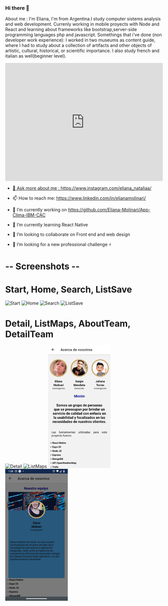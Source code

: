 ### Hi there 👋

<!--
**Eliana-Molinari/Eliana-Molinari** is a ✨ _special_ ✨ repository because its `README.md` (this file) appears on your GitHub profile.

Here are some ideas to get you started:





-->
      
         
          
             

About me :
I'm Eliana, I'm from Argentina.I study computer sistems analysis and web development. Currenly working in mobile proyects with Node and React and learning about frameworks like bootstrap,server-side programming languages php and javascript.
 Somethings that i've done (non developer work experience):
 I worked in two museums as content guide, where I had to study about a collection of artifacts and other objects of artistic, cultural, historical, or scientific importance.
 I also study french and italian as well(beginner level).    
<div style="width:100%;height:0;padding-bottom:75%;position:relative;"><iframe src="https://giphy.com/embed/3oEjHWhZqLi0sgSILu" width="100%" height="100%" style="position:absolute" frameBorder="0" class="giphy-embed" allowFullScreen></iframe></div><p><a href="https://giphy.com/gifs/love-vaporwave-barbieeletrix-3oEjHWhZqLi0sgSILu">
      
- 💬 Ask more  about me : https://www.instagram.com/eliana_nataliaa/
- 📫 How to reach me: https://www.linkedin.com/in/elianamolinari/


- 🔭 I’m currently working on https://github.com/Eliana-Molinari/App-Clima-IBM-CAC
- 🌱 I’m currently learning React Native
- 👯 I’m looking to collaborate on Front end and web design
- 🤔 I’m looking for a new professional challenge ⚡


 #  -- Screenshots -- 
 <div>
    <h1>Start, Home, Search, ListSave</h1>
    <img src="https://raw.githubusercontent.com/MendietaSergio/App-Clima-IBM-CAC/main/assets/backgroundImages/capturas/StartApp.jpeg" alt="Start" width="200"/>
    <img src="https://github.com/MendietaSergio/App-Clima-IBM-CAC/blob/main/assets/backgroundImages/capturas/Home.jpeg?raw=true" alt="Home" width="200"/>
    <img src="https://github.com/MendietaSergio/App-Clima-IBM-CAC/blob/main/assets/backgroundImages/capturas/Search.jpeg?raw=true" alt="Search" width="200"/>
    <img src="https://github.com/MendietaSergio/App-Clima-IBM-CAC/blob/main/assets/backgroundImages/capturas/ListSave.jpeg?raw=true" alt="ListSave" width="200"/>
</div>
    
    
 <div>
    <h1>Detail, ListMaps, AboutTeam, DetailTeam</h1>
    <img src="https://github.com/MendietaSergio/App-Clima-IBM-CAC/blob/main/assets/backgroundImages/capturas/Detail.jpeg?raw=true" alt="Detail" width="200"/>
    <img src="https://github.com/MendietaSergio/App-Clima-IBM-CAC/blob/main/assets/backgroundImages/capturas/ListMap.jpeg?raw=true" alt="ListMaps" width="200"/>
    <img src="https://github.com/Eliana-Molinari/App-Clima-IBM-CAC/blob/main/assets/backgroundImages/capturas/AboutTeam.jpeg?raw=true" alt="AboutTeam" width="200"/>
    <img src="https://github.com/Eliana-Molinari/App-Clima-IBM-CAC/blob/main/assets/DetailTeam.jpeg?raw=true" alt="DetailTeam" width="200"/>
</div>
